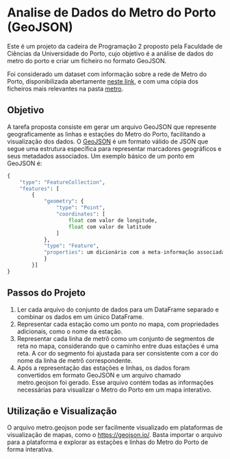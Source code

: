 # Analise de Dados do Metro do Porto (GeoJSON)
Este é um projeto da cadeira de Programação 2 proposto pela Faculdade de Ciências da Universidade do Porto, cujo objetivo é a análise de dados do metro do porto e criar um ficheiro no formato GeoJSON.

Foi considerado um dataset com informação sobre a rede de Metro do Porto, disponibilizada abertamente [neste link](https://opendata.porto.digital/ne/dataset/horarios-paragens-e-rotas-em-formato-gtfs), e com uma cópia dos ficheiros mais relevantes na pasta [metro](metro).

## Objetivo

A tarefa proposta consiste em gerar um arquivo GeoJSON que represente geograficamente as linhas e estações do Metro do Porto, facilitando a visualização dos dados. O  [GeoJSON](https://geojson.org/) é um formato válido de JSON que segue uma estrutura específica para representar marcadores geográficos e seus metadados associados. Um exemplo básico de um ponto em GeoJSON é:
```python
{
    "type": "FeatureCollection", 
    "features": [
        {
            "geometry": {
                "type": "Point", 
                "coordinates": [
                    float com valor de longitude, 
                    float com valor de latitude
                ]
            }, 
            "type": "Feature", 
            "properties": um dicionário com a meta-informação associada ao ponto geográfico
            }
        }]
}
```
  
## Passos do Projeto
  
1. Ler cada arquivo do conjunto de dados para um DataFrame separado e combinar os dados em um único DataFrame.
2. Representar cada estação como um ponto no mapa, com propriedades adicionais, como o nome da estação.
3. Representar cada linha de metrô como um conjunto de segmentos de reta no mapa, considerando que o caminho entre duas estações é uma reta. A cor do segmento foi ajustada para ser consistente com a cor do nome da linha de metrô correspondente.
4. Após a representação das estações e linhas, os dados foram convertidos em formato GeoJSON e um arquivo chamado metro.geojson foi gerado. Esse arquivo contém todas as informações necessárias para visualizar o Metro do Porto em um mapa interativo.
  
## Utilização e Visualização
  
O arquivo metro.geojson pode ser facilmente visualizado em plataformas de visualização de mapas, como o <https://geojson.io/>. Basta importar o arquivo para a plataforma e explorar as estações e linhas do Metro do Porto de forma interativa.
